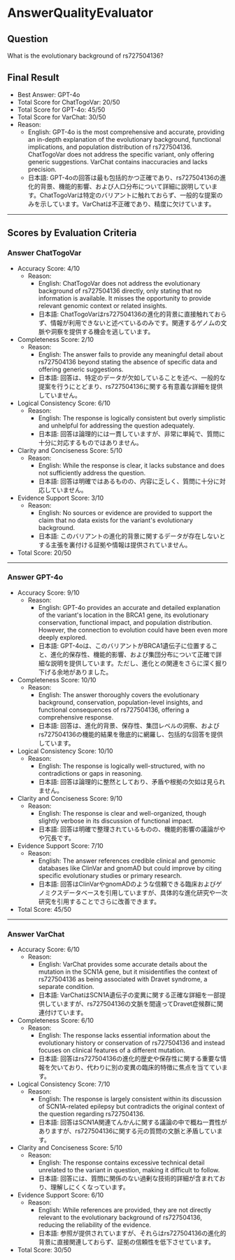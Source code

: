 # AnswerQualityEvaluator

## Question

What is the evolutionary background of rs727504136?

## Final Result

- Best Answer: GPT-4o
- Total Score for ChatTogoVar: 20/50
- Total Score for GPT-4o: 45/50
- Total Score for VarChat: 30/50
- Reason:
  - English: GPT-4o is the most comprehensive and accurate, providing an in-depth explanation of the evolutionary background, functional implications, and population distribution of rs727504136. ChatTogoVar does not address the specific variant, only offering generic suggestions. VarChat contains inaccuracies and lacks precision.
  - 日本語: GPT-4oの回答は最も包括的かつ正確であり、rs727504136の進化的背景、機能的影響、および人口分布について詳細に説明しています。ChatTogoVarは特定のバリアントに触れておらず、一般的な提案のみを示しています。VarChatは不正確であり、精度に欠けています。

---

## Scores by Evaluation Criteria

### Answer ChatTogoVar
- Accuracy Score: 4/10
  - Reason: 
    - English: ChatTogoVar does not address the evolutionary background of rs727504136 directly, only stating that no information is available. It misses the opportunity to provide relevant genomic context or related insights.
    - 日本語: ChatTogoVarはrs727504136の進化的背景に直接触れておらず、情報が利用できないと述べているのみです。関連するゲノムの文脈や洞察を提供する機会を逃しています。
- Completeness Score: 2/10
  - Reason: 
    - English: The answer fails to provide any meaningful detail about rs727504136 beyond stating the absence of specific data and offering generic suggestions.
    - 日本語: 回答は、特定のデータが欠如していることを述べ、一般的な提案を行うにとどまり、rs727504136に関する有意義な詳細を提供していません。
- Logical Consistency Score: 6/10
  - Reason: 
    - English: The response is logically consistent but overly simplistic and unhelpful for addressing the question adequately.
    - 日本語: 回答は論理的には一貫していますが、非常に単純で、質問に十分に対応するものではありません。
- Clarity and Conciseness Score: 5/10
  - Reason: 
    - English: While the response is clear, it lacks substance and does not sufficiently address the question.
    - 日本語: 回答は明確ではあるものの、内容に乏しく、質問に十分に対応していません。
- Evidence Support Score: 3/10
  - Reason: 
    - English: No sources or evidence are provided to support the claim that no data exists for the variant's evolutionary background.
    - 日本語: このバリアントの進化的背景に関するデータが存在しないとする主張を裏付ける証拠や情報は提供されていません。
- Total Score: 20/50

---

### Answer GPT-4o
- Accuracy Score: 9/10
  - Reason: 
    - English: GPT-4o provides an accurate and detailed explanation of the variant's location in the BRCA1 gene, its evolutionary conservation, functional impact, and population distribution. However, the connection to evolution could have been even more deeply explored.
    - 日本語: GPT-4oは、このバリアントがBRCA1遺伝子に位置すること、進化的保存性、機能的影響、および集団分布について正確で詳細な説明を提供しています。ただし、進化との関連をさらに深く掘り下げる余地がありました。
- Completeness Score: 10/10
  - Reason: 
    - English: The answer thoroughly covers the evolutionary background, conservation, population-level insights, and functional consequences of rs727504136, offering a comprehensive response.
    - 日本語: 回答は、進化的背景、保存性、集団レベルの洞察、およびrs727504136の機能的結果を徹底的に網羅し、包括的な回答を提供しています。
- Logical Consistency Score: 10/10
  - Reason: 
    - English: The response is logically well-structured, with no contradictions or gaps in reasoning.
    - 日本語: 回答は論理的に整然としており、矛盾や根拠の欠如は見られません。
- Clarity and Conciseness Score: 9/10
  - Reason: 
    - English: The response is clear and well-organized, though slightly verbose in its discussion of functional impact.
    - 日本語: 回答は明確で整理されているものの、機能的影響の議論がやや冗長です。
- Evidence Support Score: 7/10
  - Reason: 
    - English: The answer references credible clinical and genomic databases like ClinVar and gnomAD but could improve by citing specific evolutionary studies or primary research.
    - 日本語: 回答はClinVarやgnomADのような信頼できる臨床およびゲノミクスデータベースを引用していますが、具体的な進化研究や一次研究を引用することでさらに改善できます。
- Total Score: 45/50

---

### Answer VarChat
- Accuracy Score: 6/10
  - Reason: 
    - English: VarChat provides some accurate details about the mutation in the SCN1A gene, but it misidentifies the context of rs727504136 as being associated with Dravet syndrome, a separate condition.
    - 日本語: VarChatはSCN1A遺伝子の変異に関する正確な詳細を一部提供していますが、rs727504136の文脈を間違ってDravet症候群に関連付けています。
- Completeness Score: 6/10
  - Reason: 
    - English: The response lacks essential information about the evolutionary history or conservation of rs727504136 and instead focuses on clinical features of a different mutation.
    - 日本語: 回答はrs727504136の進化的歴史や保存性に関する重要な情報を欠いており、代わりに別の変異の臨床的特徴に焦点を当てています。
- Logical Consistency Score: 7/10
  - Reason: 
    - English: The response is largely consistent within its discussion of SCN1A-related epilepsy but contradicts the original context of the question regarding rs727504136.
    - 日本語: 回答はSCN1A関連てんかんに関する議論の中で概ね一貫性がありますが、rs727504136に関する元の質問の文脈と矛盾しています。
- Clarity and Conciseness Score: 5/10
  - Reason: 
    - English: The response contains excessive technical detail unrelated to the variant in question, making it difficult to follow.
    - 日本語: 回答には、質問に関係のない過剰な技術的詳細が含まれており、理解しにくくなっています。
- Evidence Support Score: 6/10
  - Reason: 
    - English: While references are provided, they are not directly relevant to the evolutionary background of rs727504136, reducing the reliability of the evidence.
    - 日本語: 参照が提供されていますが、それらはrs727504136の進化的背景に直接関連しておらず、証拠の信頼性を低下させています。
- Total Score: 30/50